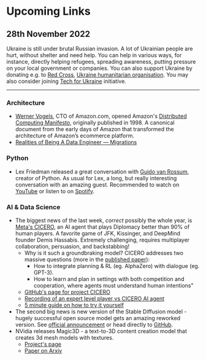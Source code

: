 # Upcoming Links

## 28th November 2022

Ukraine is still under brutal Russian invasion. A lot of Ukrainian people are hurt, without shelter and need help. You can help in various ways, for instance, directly helping refugees, spreading awareness, putting pressure on your local government or companies. You can also support Ukraine by donating e.g. to [Red Cross](https://redcross.org.ua/en/), [Ukraine humanitarian organisation](https://savelife.in.ua/en/donate/). You may also consider joining [Tech for Ukraine](https://techtotherescue.org/tech/tech-for-ukraine) initiative.

---

### Architecture

- [Werner Vogels](https://www.allthingsdistributed.com/), CTO of Amazon.com, opened Amazon's [Distributed Computing Manifesto](https://www.allthingsdistributed.com/2022/11/amazon-1998-distributed-computing-manifesto.html), originally published in 1998. A canonical document from the early days of Amazon that transformed the architecture of Amazon’s ecommerce platform.
- [Realities of Being A Data Engineer — Migrations](https://medium.com/coriers/realities-of-being-a-data-engineer-migrations-3dd76c9c5357)

### Python

- Lex Friedman released a great conversation with [Guido van Rossum](https://twitter.com/gvanrossum), creator of Python. As usual for Lex, a long, but really interesting conversation with an amazing guest. Recommended to watch on [YouTube](https://www.youtube.com/watch?v=-DVyjdw4t9I) or listen to on [Spotify](https://open.spotify.com/episode/4Kzh367y0yCxFe2Ywv5Qj6?si=9b412aaad1494b9f).

### AI & Data Science
- The biggest news of the last week, *correct* possibly the whole year, is [Meta's CICERO](https://ai.facebook.com/blog/cicero-ai-negotiates-persuades-and-cooperates-with-people/), an AI agent that plays Diplomacy better than 90% of human players. A favorite game of JFK, Kissinger, and DeepMind founder Demis Hassabis. Extremely challenging, requires multiplayer collaboration, persuasion, and backstabbing!
  - Why is it such a groundbraking model? CICERO addresses two massive questions (more in the [published paper](https://www.science.org/doi/10.1126/science.ade9097)):
    - How to integrate planning & RL (eg. AlphaZero) with dialogue (eg. GPT-3).
    - How to learn and plan in settings with both competition and cooperation, where agents must understand human intentions"
  - [GitHub's page for project CICERO](https://github.com/facebookresearch/diplomacy_cicero)
  - [Recording of an expert level player vs CICERO AI agent](https://www.youtube.com/watch?v=u5192bvUS7k)
  - [5 minute guide on how to try it yourself](https://www.youtube.com/watch?v=rgoxZe-eGic)
- The second big news is new version of the Stable Diffusion model - hugely successful open source model gets an amazing reworked version. See [official announcement](https://stability.ai/blog/stable-diffusion-v2-release) or head directly to [GitHub](https://github.com/Stability-AI/stablediffusion).
- NVidia releases Magic3D - a text-to-3D content creation model that creates 3d mesh models with textures.
  - [Project's page](https://deepimagination.cc/Magic3D/)
  - [Paper on Arxiv](https://arxiv.org/abs/2211.10440)
